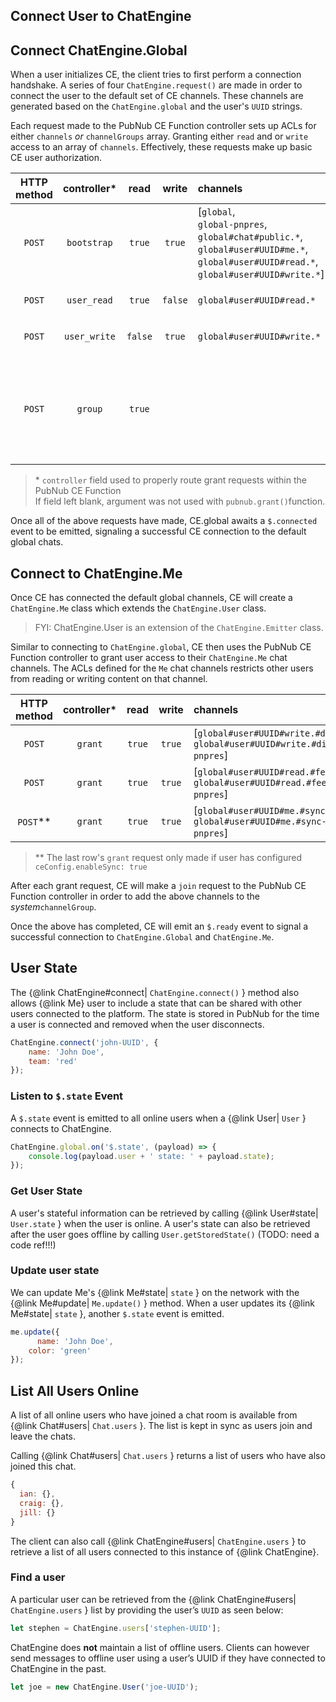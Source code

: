 ## Connect User to ChatEngine

<!-- ## CE Client Initialization

The CE architecture consists of a client side running CE client code and a backend side (PubNub Functions) handling various server-side ops such as authorization via PAM. -->

## Connect ChatEngine.Global

When a user initializes CE, the client tries to first perform a connection handshake. A series of four ```ChatEngine.request()``` are made in order to connect the user to the default set of CE channels. These channels are generated based on the ```ChatEngine.global```  and the user's ```UUID``` strings.

Each request made to the PubNub CE Function controller sets up ACLs for either ```channels``` _or_ ```channelGroups``` array. Granting either ```read``` and or ```write``` access to an array of ```channels```. Effectively, these requests make up basic CE user authorization.

| HTTP method | controller\* |  read | write | channels| channelGroups| authKeys | ttl [sec]|
|:-----------:|:----------:|:--------:|:----:|:-----|:-----|:-----:|:-------:|
| ```POST``` | ```bootstrap``` | ```true``` | ```true``` | [```global```,<br>```global-pnpres```,<br>```global#chat#public.*```,<br>```global#user#UUID#me.*```,<br>```global#user#UUID#read.*```,<br>```global#user#UUID#write.*```]| | [```request.body.authKey```]| ```request.body.ttl```<br>_or_<br>```10800``` |
|  ```POST``` | ```user_read``` | ```true``` | ```false``` | ```global#user#UUID#read.*```| | |```request.body.ttl```<br>_or_<br>```10800``` | || ```request.body.ttl```<br>_or_<br>```10800```|
|  ```POST``` | ```user_write``` | ```false``` | ```true``` | ```global#user#UUID#write.*``` || | ```request.body.ttl```<br>_or_<br>```10800``` ||
|  ```POST``` | ```group``` | ```true``` |  | | [```global#UUID#rooms```,<br>```global#UUID#rooms-pnpres```,<br>```global#UUID#system```,<br>```global#UUID#system-pnpres```,<br>```global#UUID#custom```,<br>```global#UUID#custom-pnpres```] | [```request.body.authKey```] | ```request.body.ttl```<br>_or_<br>```10800``` |

> \* ```controller``` field used to properly route grant requests within the PubNub CE Function
> <br>If field left blank, argument was not used with ```pubnub.grant()```function.

Once all of the above requests have made, CE.global awaits a ```$.connected``` event to be emitted, signaling a successful CE connection to the default global chats.


## Connect to ChatEngine.Me

Once CE has connected the default global channels, CE will create a ```ChatEngine.Me``` class which extends the ```ChatEngine.User``` class.

> FYI: ChatEngine.User is an extension of the ```ChatEngine.Emitter``` class.

Similar to connecting to ```ChatEngine.global```, CE then uses the PubNub CE Function controller to grant user access to their ```ChatEngine.Me``` chat channels. The ACLs defined for the ```Me``` chat channels restricts other users from reading or writing content on that channel.   


| HTTP method | controller\* |  read | write | channels| channelGroups| authKeys | ttl [sec]|
|:-----------:|:----------:|:--------:|:----:|:-----|:-----|:-----:|:-------:|
| ```POST```	| ```grant``` | ```true``` | ```true``` | [```global#user#UUID#write.#direct```,<br>```global#user#UUID#write.#direct-pnpres```] | | [```request.body.authKey```] | ```request.body.ttl```<br>_or_<br>```10800```
| ```POST``` | ```grant``` |  ```true``` | ```true``` | [```global#user#UUID#read.#feed```,<br>```global#user#UUID#read.#feed-pnpres```]| | [```request.body.authKey```] | ```request.body.ttl```<br>_or_<br>```10800```
| ```POST```** | ```grant``` |  ```true``` | ```true``` | [```global#user#UUID#me.#sync```,<br>```global#user#UUID#me.#sync-pnpres```]| | [```request.body.authKey```] | ```request.body.ttl```<br>_or_<br>```10800```

> \** The last row's ```grant``` request only made if user has configured ```ceConfig.enableSync: true```

After each grant request, CE will make a ```join``` request to the PubNub CE Function controller in order to add the above channels to the _system_```channelGroup```.

Once the above has completed, CE will emit an ```$.ready``` event to signal a successful connection to ```ChatEngine.Global``` and ```ChatEngine.Me```.

## User State

The {@link ChatEngine#connect| ```ChatEngine.connect()``` } method also allows {@link Me} user to include a state that can be shared with other users connected to the platform. The state is stored in PubNub for the time a user is connected and removed when the user disconnects.

```js
ChatEngine.connect('john-UUID', {
	name: 'John Doe',
    team: 'red'
});
```

### Listen to ```$.state``` Event

A ```$.state``` event is emitted to all online users when a {@link User| ```User``` } connects to ChatEngine.

```js
ChatEngine.global.on('$.state', (payload) => {
    console.log(payload.user + ' state: ' + payload.state);
});
```

### Get User State

A user's stateful information can be retrieved by calling {@link User#state| ```User.state``` } when the user is online. A user's state can also be retrieved after the user goes offline by calling ```User.getStoredState()``` (TODO: need a code ref!!!)

### Update user state

We can update Me's {@link Me#state| ```state``` } on the network with the {@link Me#update| ```Me.update()``` } method. When a user updates its {@link Me#state| ```state``` }, another ```$.state``` event is emitted.

```js
me.update({
	  name: 'John Doe',
    color: 'green'
});
```

## List All Users Online

A list of all online users who have joined a chat room is available from {@link Chat#users| ```Chat.users``` }. The list is kept in sync as users join and leave the chats.

Calling {@link Chat#users| ```Chat.users``` } returns a list of users who have also joined this chat.

```js
{
  ian: {},
  craig: {},
  jill: {}
}
```

The client can also call {@link ChatEngine#users| ```ChatEngine.users``` }  to retrieve a list of all users connected to this instance of {@link ChatEngine}.


### Find a user

A particular user can be retrieved from the {@link ChatEngine#users| ```ChatEngine.users``` } list by providing the user’s ```UUID``` as seen below:

```js
let stephen = ChatEngine.users['stephen-UUID'];
```

ChatEngine does **not** maintain a list of offline users. Clients can however send messages to offline user using a user’s UUID if they have connected to ChatEngine in the past.

```js
let joe = new ChatEngine.User('joe-UUID');
```
